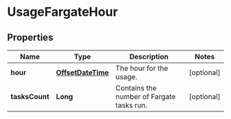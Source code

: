 

# UsageFargateHour

## Properties

Name | Type | Description | Notes
------------ | ------------- | ------------- | -------------
**hour** | [**OffsetDateTime**](OffsetDateTime.md) | The hour for the usage. |  [optional]
**tasksCount** | **Long** | Contains the number of Fargate tasks run. |  [optional]



